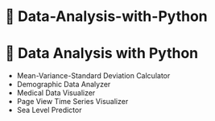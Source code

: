 # 📖 Data-Analysis-with-Python
# 👣 Data Analysis with Python

* Mean-Variance-Standard Deviation Calculator
* Demographic Data Analyzer
* Medical Data Visualizer
* Page View Time Series Visualizer
* Sea Level Predictor

